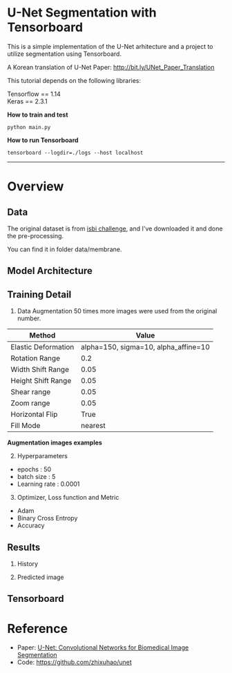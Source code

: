 # U-Net Segmentation with Tensorboard

This is a simple implementation of the U-Net arhitecture and a project to utilize segmentation using Tensorboard.

A Korean translation of U-Net Paper: http://bit.ly/UNet_Paper_Translation

This tutorial depends on the following libraries:

Tensorflow == 1.14  
Keras == 2.3.1

**How to train and test**
```
python main.py
```

**How to run Tensorboard**
```
tensorboard --logdir=./logs --host localhost
```

---
# Overview

## Data
The original dataset is from [isbi challenge](http://brainiac2.mit.edu/isbi_challenge/home), and I've downloaded it and done the pre-processing.

You can find it in folder data/membrane.

## Model Architecture

## Training Detail
1. Data Augmentation
50 times more images were used from the original number.

Method | Value 
---|---
Elastic Deformation | alpha=150, sigma=10, alpha_affine=10
Rotation Range | 0.2
Width Shift Range | 0.05
Height Shift Range | 0.05
Shear range | 0.05
Zoom range | 0.05
Horizontal Flip | True
Fill Mode | nearest

**Augmentation images examples**

2. Hyperparameters
- epochs : 50
- batch size : 5
- Learning rate : 0.0001

3. Optimizer, Loss function and Metric
- Adam
- Binary Cross Entropy
- Accuracy

## Results
1. History

2. Predicted image


## Tensorboard


# Reference
- Paper: [U-Net: Convolutional Networks for Biomedical Image Segmentation](https://lmb.informatik.uni-freiburg.de/people/ronneber/u-net/)
- Code: https://github.com/zhixuhao/unet
